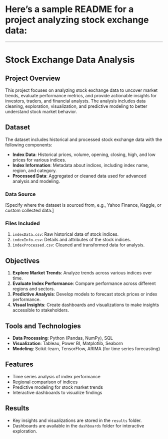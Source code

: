 # Here’s a sample README for a project analyzing stock exchange data:

---

# Stock Exchange Data Analysis

## Project Overview
This project focuses on analyzing stock exchange data to uncover market trends, evaluate performance metrics, and provide actionable insights for investors, traders, and financial analysts. The analysis includes data cleaning, exploration, visualization, and predictive modeling to better understand stock market behavior.

## Dataset
The dataset includes historical and processed stock exchange data with the following components:
- **Index Data**: Historical prices, volume, opening, closing, high, and low prices for various indices.
- **Index Information**: Metadata about indices, including index name, region, and category.
- **Processed Data**: Aggregated or cleaned data used for advanced analysis and modeling.

### Data Source
[Specify where the dataset is sourced from, e.g., Yahoo Finance, Kaggle, or custom collected data.]

### Files Included
1. `indexData.csv`: Raw historical data of stock indices.
2. `indexInfo.csv`: Details and attributes of the stock indices.
3. `indexProcessed.csv`: Cleaned and transformed data for analysis.

## Objectives
1. **Explore Market Trends**: Analyze trends across various indices over time.
2. **Evaluate Index Performance**: Compare performance across different regions and sectors.
3. **Predictive Analysis**: Develop models to forecast stock prices or index performance.
4. **Visual Insights**: Create dashboards and visualizations to make insights accessible to stakeholders.

## Tools and Technologies
- **Data Processing**: Python (Pandas, NumPy), SQL
- **Visualization**: Tableau, Power BI, Matplotlib, Seaborn
- **Modeling**: Scikit-learn, TensorFlow, ARIMA (for time series forecasting)

## Features
- Time series analysis of index performance
- Regional comparison of indices
- Predictive modeling for stock market trends
- Interactive dashboards to visualize findings

## Results
- Key insights and visualizations are stored in the `results` folder.
- Dashboards are available in the `dashboards` folder for interactive exploration.

